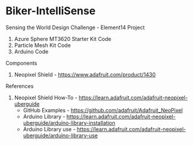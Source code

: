 # Biker-IntelliSense
Sensing the World Design Challenge - Element14 Project

1. Azure Sphere MT3620 Starter Kit Code
2. Particle Mesh Kit Code
3. Arduino Code

Components
1. Neopixel Shield - https://www.adafruit.com/product/1430

References
1. Neopixel Shield How-To - https://learn.adafruit.com/adafruit-neopixel-uberguide
    - GitHub Examples - https://github.com/adafruit/Adafruit_NeoPixel
    - Arduino Library - https://learn.adafruit.com/adafruit-neopixel-uberguide/arduino-library-installation
    - Arduino Library use - https://learn.adafruit.com/adafruit-neopixel-uberguide/arduino-library-use
